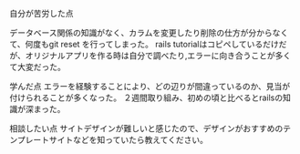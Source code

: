 自分が苦労した点

データベース関係の知識がなく、カラムを変更したり削除の仕方が分からなくて、何度もgit reset を行ってしまった。
rails tutorialはコピペしているだけだが、オリジナルアプリを作る時は自分で調べたり,エラーに向き合うことが多くて大変だった。


学んだ点
エラーを経験することにより、どの辺りが間違っているのか、見当が付けられることが多くなった。
２週間取り組み、初めの頃と比べるとrailsの知識が深まった。

相談したい点
サイトデザインが難しいと感じたので、デザインがおすすめのテンプレートサイトなどを知っていたら教えてください。

